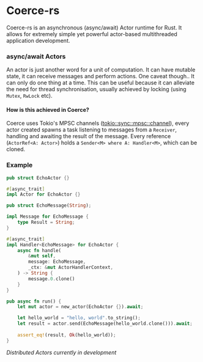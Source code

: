 # Coerce-rs
Coerce-rs is an asynchronous (async/await) Actor runtime for Rust. It allows for extremely simple yet powerful actor-based multithreaded application development.

### async/await Actors
An actor is just another word for a unit of computation. It can have mutable state, it can receive messages and perform actions.
One caveat though.. It can only do one thing at a time. This can be useful because it can alleviate the need for thread synchronisation,
usually achieved by locking (using `Mutex`, `RwLock` etc). 

#### How is this achieved in Coerce?
Coerce uses Tokio's MPSC channels ([tokio::sync::mpsc::channel][channel]), every actor created spawns a task listening to messages from a
`Receiver`, handling and awaiting the result of the message. Every reference (`ActorRef<A: Actor>`) holds a `Sender<M> where A: Handler<M>`, which can be cloned. 

### Example
```rust
pub struct EchoActor {}

#[async_trait]
impl Actor for EchoActor {}

pub struct EchoMessage(String);

impl Message for EchoMessage {
    type Result = String;
}

#[async_trait]
impl Handler<EchoMessage> for EchoActor {
    async fn handle(
        &mut self,
        message: EchoMessage,
        _ctx: &mut ActorHandlerContext,
    ) -> String {
        message.0.clone()
    }
}

pub async fn run() {
    let mut actor = new_actor(EchoActor {}).await;

    let hello_world = "hello, world".to_string();
    let result = actor.send(EchoMessage(hello_world.clone())).await;
    
    assert_eq!(result, Ok(hello_world));
}
```

*Distributed Actors currently in development*

[channel]: https://docs.rs/tokio/0.2.4/tokio/sync/mpsc/fn.channel.html

